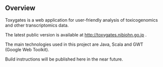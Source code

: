 ## Overview

Toxygates is a web application for user-friendly analysis of toxicogenomics and other transcriptomics data.

The latest public version is available at http://toxygates.nibiohn.go.jp .

The main technologies used in this project are Java, Scala and GWT (Google Web Toolkit).

Build instructions will be published here in the near future.


